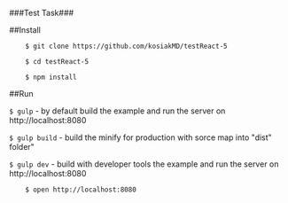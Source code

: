 
###Test Task###

##Install

        $ git clone https://github.com/kosiakMD/testReact-5
        
        $ cd testReact-5

        $ npm install

##Run

```$ gulp``` - by default build the example and run the server on http://localhost:8080

```$ gulp build``` - build the minify for production with sorce map into "dist" folder" 

```$ gulp dev``` - build with developer tools the example and run the server on http://localhost:8080

        $ open http://localhost:8080
